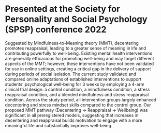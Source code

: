 # Presented at the Society for Personality and Social Psychology (SPSP) conference 2022
Suggested by Mindfulness-to-Meaning theory (MMT), decentering promotes reappraisal, leading to a greater sense of meaning in life and contributing powerfully to well-being. 
Existing mental health interventions are generally efficacious for promoting well-being and may target different aspects of the MMT; however, these interventions have not been validated for use in online settings, creating a critical gap in the delivery of support during periods of social isolation. 
The current study validated and compared online adaptations of established interventions to support students’ psychological well-being for 3 weeks by employing a 4-arm clinical trial design: a control condition, a mindfulness condition, a stress reappraisal condition, and a blended mindfulness and stress reappraisal condition. 
Across the study period, all intervention groups largely enhanced decentering and stress mindset skills compared to the control group. 
Our proposed MMT pathway (Decentering → Reappraisal → Wellbeing) was significant in all preregistered models, suggesting that increases in decentering and reappraisal builds motivation to engage with a more meaningful life and substantially improves well-being.
